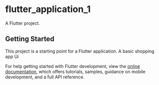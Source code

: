 # flutter_application_1

A Flutter project.

## Getting Started

This project is a starting point for a Flutter application.
A basic shopping app Ui

For help getting started with Flutter development, view the
[online documentation](https://docs.flutter.dev/), which offers tutorials,
samples, guidance on mobile development, and a full API reference.
